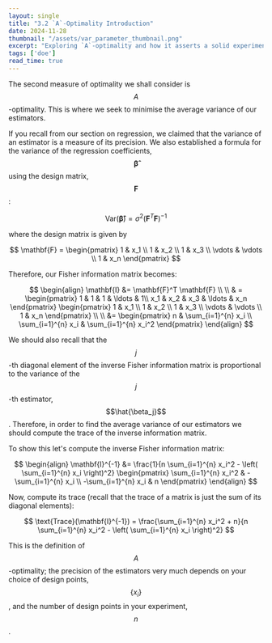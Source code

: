 ```yaml
---
layout: single
title: "3.2 `A`-Optimality Introduction"
date: 2024-11-28
thumbnail: "/assets/var_parameter_thumbnail.png"
excerpt: "Exploring `A`-optimality and how it asserts a solid experiment."
tags: ['doe']
read_time: true
---
```

<script src="https://polyfill.io/v3/polyfill.min.js?features=es6"></script>
<script id="MathJax-script" async src="https://cdn.jsdelivr.net/npm/mathjax@3/es5/tex-mml-chtml.js"></script>
<script type="text/javascript" async
  src="https://cdnjs.cloudflare.com/ajax/libs/mathjax/2.7.7/MathJax.js?config=TeX-MML-AM_CHTML">
</script>

The second measure of optimality we shall consider is $$A$$-optimality. This is where we seek to minimise the average variance of our estimators.

If you recall from our section on regression, we claimed that the variance of an estimator is a measure of its precision. We also established a formula for the variance of the regression coefficients, $$\boldsymbol{\hat{\beta}}$$ using the design matrix, $$\mathbf{F}$$:

$$
\text{Var}(\boldsymbol{\hat{\beta}}) = \sigma^2 \left(\mathbf{F}^T \mathbf{F}\right)^{-1}
$$

where the design matrix is given by

$$
\mathbf{F} = \begin{pmatrix}
1 & x_1 \\
1 & x_2 \\
1 & x_3 \\
\vdots & \vdots \\
1 & x_n
\end{pmatrix}
$$

Therefore, our Fisher information matrix becomes:

$$
\begin{align}
\mathbf{I} &= \mathbf{F}^T \mathbf{F} \\ \\
& = \begin{pmatrix}
1 & 1 & 1 & \ldots & 1\\
x_1 & x_2 & x_3 & \ldots & x_n
\end{pmatrix} \begin{pmatrix}
1 & x_1 \\
1 & x_2 \\
1 & x_3 \\
\vdots & \vdots \\
1 & x_n
\end{pmatrix} \\ \\
&=  \begin{pmatrix}
n & \sum_{i=1}^{n} x_i \\
\sum_{i=1}^{n} x_i & \sum_{i=1}^{n} x_i^2
\end{pmatrix}
\end{align}
$$

We should also recall that the $$j$$-th diagonal element of the inverse Fisher information matrix is proportional to the variance of the $$j$$-th estimator, $$\hat{\beta_j}$$. Therefore, in order to find the average variance of our estimators we should compute the trace of the inverse information matrix.

To show this let's compute the inverse Fisher information matrix:

$$
\begin{align}
\mathbf{I}^{-1} &= \frac{1}{n \sum_{i=1}^{n} x_i^2 - \left( \sum_{i=1}^{n} x_i \right)^2} 
\begin{pmatrix} \sum_{i=1}^{n} x_i^2 & -\sum_{i=1}^{n} x_i \\ -\sum_{i=1}^{n} x_i & n \end{pmatrix}
\end{align} 
$$

Now, compute its trace (recall that the trace of a matrix is just the sum of its diagonal elements):

$$
\text{Trace}(\mathbf{I}^{-1}) = \frac{\sum_{i=1}^{n} x_i^2 + n}{n \sum_{i=1}^{n} x_i^2 - \left( \sum_{i=1}^{n} x_i \right)^2}
$$

This is the definition of $$A$$-optimality; the precision of the estimators very much depends on your choice of design points, $$\left\{x_i\right\}$$, and the number of design points in your experiment, $$n$$.
